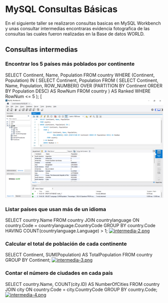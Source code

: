 # MySQL Consultas Básicas
En el siguiente taller se realizaron consultas basicas en MySQL Workbench y unas consultar intermedias encontraras evidencia fotografica de las consultas las cuales fueron realizadas en la Base de datos WORLD.
## Consultas intermedias
### Encontrar los 5 países más poblados por continente
SELECT Continent, Name, Population
FROM country
WHERE (Continent, Population) IN (
    SELECT Continent, Population
    FROM (
        SELECT Continent, Name, Population,
               ROW_NUMBER() OVER (PARTITION BY Continent ORDER BY Population DESC) AS RowNum
        FROM country
    ) AS Ranked
    WHERE RowNum <= 5
);
[![intermedia-1.png](https://github.com/Bcamilo00/MySQL/blob/7659c3dd7b831ed5253e5ba3c83522b7350b97af/intermedia_1.png)
### Listar países que usan más de un idioma
SELECT country.Name
FROM country
JOIN countrylanguage ON country.Code = countrylanguage.CountryCode
GROUP BY country.Code
HAVING COUNT(countrylanguage.Language) > 1;
[![intermedia-2.png](https://i.postimg.cc/sg85Fnsp/intermedia-2.png)](https://postimg.cc/zyCyKFLB)
### Calcular el total de población de cada continente
SELECT Continent, SUM(Population) AS TotalPopulation
FROM country
GROUP BY Continent;
[![intermedia-3.png](https://i.postimg.cc/Fsry0dTJ/intermedia-3.png)](https://postimg.cc/4n0HgdkJ)
### Contar el número de ciudades en cada país
SELECT country.Name, COUNT(city.ID) AS NumberOfCities
FROM country
JOIN city ON country.Code = city.CountryCode
GROUP BY country.Code;
[![intermedia-4.png](https://i.postimg.cc/2S3nKpRk/intermedia-4.png)](https://postimg.cc/RW53WDZy)
